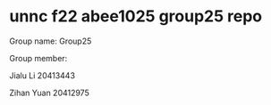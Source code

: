# unnc f22 abee1025 group25 repo

Group name: Group25

Group member:

Jialu Li
20413443

Zihan Yuan
20412975